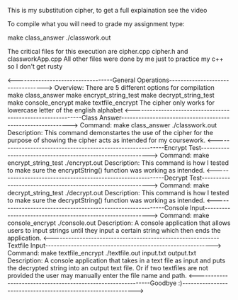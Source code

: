 This is my substitution cipher, to get a full explaination see the video

To compile what you will need to grade my assignment type:

make class_answer
./classwork.out

The critical files for this execution are cipher.cpp cipher.h and classworkApp.cpp
All other files were done by me just to practice my c++ so I don't get rusty

<----------------------------------General Operations---------------------------------->
Overview: There are 5 different options for compilation
          make class_answer
          make encrypt_string_test
          make decrypt_string_test
          make console_encrypt
          make textfile_encrypt
The cipher only works for lowercase letter of the english alphabet
<------------------------------------------------------------Class Answer------------------------------------------------------------>
Command: make class_answer
         ./classwork.out
Description: This command demonstartes the use of the cipher for the purpose of 
             showing the cipher acts as intended for my coursework. 
<------------------------------------------------------------Encrypt Test------------------------------------------------------------>
Command: make encrypt_string_test
         ./encrypt.out
Description: This command is how I tested to make sure the encryptString() function was
             working as intended.
<------------------------------------------------------------Decrypt Test------------------------------------------------------------>
Command: make decrypt_string_test
         ./decrypt.out
Description: This command is how I tested to make sure the decryptString() function was
             working as intended.
<------------------------------------------------------------Console Input----------------------------------------------------------->
Command: make console_encrypt
         ./console.out
Description: A console application that allows users to input strings until they input
             a certain string which then ends the application.
<-----------------------------------------------------------Textfile Input----------------------------------------------------------->
Command: make textfile_encrypt
         ./textfile.out input.txt output.txt
Description: A console application that takes in a text file as input and puts the
             decrypted string into an output text file. Or if two textfiles are not
             provided the user may manually enter the file name and path.
<-------------------------------------------------------------Goodbye :)------------------------------------------------------------->
